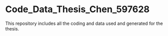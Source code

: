 # Code_Data_Thesis_Chen_597628
This repository includes all the coding and data used and generated for the thesis.
